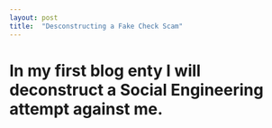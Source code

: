 ```yaml
---
layout: post
title:  "Desconstructing a Fake Check Scam"
---
```


# In my first blog enty I will deconstruct a Social Engineering attempt against me.


